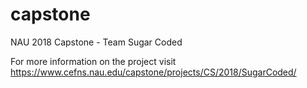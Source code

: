 # capstone
NAU 2018 Capstone  - Team Sugar Coded

For more information on the project visit https://www.cefns.nau.edu/capstone/projects/CS/2018/SugarCoded/
